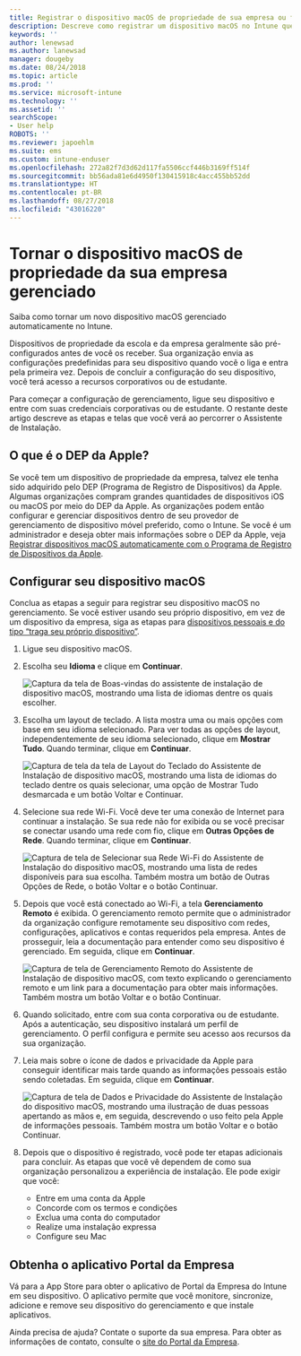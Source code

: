 ```yaml
---
title: Registrar o dispositivo macOS de propriedade de sua empresa ou fornecido por ela no gerenciamento | Microsoft Docs
description: Descreve como registrar um dispositivo macOS no Intune que foi comprado e fornecido pela sua organização.
keywords: ''
author: lenewsad
ms.author: lanewsad
manager: dougeby
ms.date: 08/24/2018
ms.topic: article
ms.prod: ''
ms.service: microsoft-intune
ms.technology: ''
ms.assetid: ''
searchScope:
- User help
ROBOTS: ''
ms.reviewer: japoehlm
ms.suite: ems
ms.custom: intune-enduser
ms.openlocfilehash: 272a82f7d3d62d117fa5506ccf446b3169ff514f
ms.sourcegitcommit: bb56ada81e6d4950f130415918c4acc455bb52dd
ms.translationtype: HT
ms.contentlocale: pt-BR
ms.lasthandoff: 08/27/2018
ms.locfileid: "43016220"
---
```

# <a name="get-your-company-owned-macos-device-managed"></a>Tornar o dispositivo macOS de propriedade da sua empresa gerenciado

Saiba como tornar um novo dispositivo macOS gerenciado automaticamente no Intune.

Dispositivos de propriedade da escola e da empresa geralmente são pré-configurados antes de você os receber. Sua organização envia as configurações predefinidas para seu dispositivo quando você o liga e entra pela primeira vez. Depois de concluir a configuração do seu dispositivo, você terá acesso a recursos corporativos ou de estudante. 

Para começar a configuração de gerenciamento, ligue seu dispositivo e entre com suas credenciais corporativas ou de estudante. O restante deste artigo descreve as etapas e telas que você verá ao percorrer o Assistente de Instalação.   

## <a name="what-is-apple-dep"></a>O que é o DEP da Apple?
Se você tem um dispositivo de propriedade da empresa, talvez ele tenha sido adquirido pelo DEP (Programa de Registro de Dispositivos) da Apple. Algumas organizações compram grandes quantidades de dispositivos iOS ou macOS por meio do DEP da Apple. As organizações podem então configurar e gerenciar dispositivos dentro de seu provedor de gerenciamento de dispositivo móvel preferido, como o Intune. Se você é um administrador e deseja obter mais informações sobre o DEP da Apple, veja [Registrar dispositivos macOS automaticamente com o Programa de Registro de Dispositivos da Apple](https://docs.microsoft.com/intune/device-enrollment-program-enroll-macos).  

## <a name="set-up-your-macos-device"></a>Configurar seu dispositivo macOS  
Conclua as etapas a seguir para registrar seu dispositivo macOS no gerenciamento. Se você estiver usando seu próprio dispositivo, em vez de um dispositivo da empresa, siga as etapas para [dispositivos pessoais e do tipo “traga seu próprio dispositivo”](enroll-your-device-in-intune-macos-cp.md).  

1. Ligue seu dispositivo macOS. 
2. Escolha seu **Idioma** e clique em **Continuar**.  

   ![Captura da tela de Boas-vindas do assistente de instalação de dispositivo macOS, mostrando uma lista de idiomas dentre os quais escolher.](./media/macos-dep-welcome-1808.png)   
3. Escolha um layout de teclado. A lista mostra uma ou mais opções com base em seu idioma selecionado. Para ver todas as opções de layout, independentemente de seu idioma selecionado, clique em **Mostrar Tudo**. Quando terminar, clique em **Continuar**.  

   ![Captura de tela da tela de Layout do Teclado do Assistente de Instalação de dispositivo macOS, mostrando uma lista de idiomas do teclado dentre os quais selecionar, uma opção de Mostrar Tudo desmarcada e um botão Voltar e Continuar.](./media/macos-dep-keyboard-1808.png)  
4. Selecione sua rede Wi-Fi. Você deve ter uma conexão de Internet para continuar a instalação. Se sua rede não for exibida ou se você precisar se conectar usando uma rede com fio, clique em **Outras Opções de Rede**. Quando terminar, clique em **Continuar**.  

   ![Captura de tela de Selecionar sua Rede Wi-Fi do Assistente de Instalação do dispositivo macOS, mostrando uma lista de redes disponíveis para sua escolha. Também mostra um botão de Outras Opções de Rede, o botão Voltar e o botão Continuar.](./media/macos-dep-wifi-1808.png)  
5. Depois que você está conectado ao Wi-Fi, a tela **Gerenciamento Remoto** é exibida. O gerenciamento remoto permite que o administrador da organização configure remotamente seu dispositivo com redes, configurações, aplicativos e contas requeridos pela empresa. Antes de prosseguir, leia a documentação para entender como seu dispositivo é gerenciado. Em seguida, clique em **Continuar**.  

   ![Captura de tela de Gerenciamento Remoto do Assistente de Instalação de dispositivo macOS, com texto explicando o gerenciamento remoto e um link para a documentação para obter mais informações. Também mostra um botão Voltar e o botão Continuar.](./media/macos-dep-remote-management-1-1808.png)  
6. Quando solicitado, entre com sua conta corporativa ou de estudante. Após a autenticação, seu dispositivo instalará um perfil de gerenciamento. O perfil configura e permite seu acesso aos recursos da sua organização.  
7. Leia mais sobre o ícone de dados e privacidade da Apple para conseguir identificar mais tarde quando as informações pessoais estão sendo coletadas. Em seguida, clique em **Continuar**.  

   ![Captura de tela de Dados e Privacidade do Assistente de Instalação do dispositivo macOS, mostrando uma ilustração de duas pessoas apertando as mãos e, em seguida, descrevendo o uso feito pela Apple de informações pessoais. Também mostra um botão Voltar e o botão Continuar.](./media/macos-dep-apple-data-privacy-1808.png)  
8. Depois que o dispositivo é registrado, você pode ter etapas adicionais para concluir. As etapas que você vê dependem de como sua organização personalizou a experiência de instalação. Ele pode exigir que você:
    * Entre em uma conta da Apple
    * Concorde com os termos e condições
    * Exclua uma conta do computador
    * Realize uma instalação expressa
    * Configure seu Mac  
## <a name="get-the-company-portal-app"></a>Obtenha o aplicativo Portal da Empresa      
Vá para a App Store para obter o aplicativo de Portal da Empresa do Intune em seu dispositivo. O aplicativo permite que você monitore, sincronize, adicione e remove seu dispositivo do gerenciamento e que instale aplicativos.

Ainda precisa de ajuda? Contate o suporte da sua empresa. Para obter as informações de contato, consulte o [site do Portal da Empresa](https://portal.manage.microsoft.com#HelpDeskDialog).
